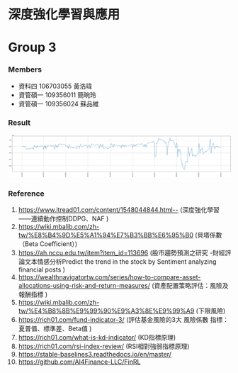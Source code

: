 # 深度強化學習與應用 

# Group 3
### Members
- 資科四 106703055 黃浩瑋 
- 資管碩一 109356011 簡琬玲 
- 資管碩一 109356024 蘇品維 

### Result
![](https://github.com/bill10655/DRL_project/blob/main/Result/trend.png)

### Reference

1. https://www.itread01.com/content/1548044844.html--  (深度強化學習——連續動作控制DDPG、NAF )
2. https://wiki.mbalib.com/zh-tw/%E8%B4%9D%E5%A1%94%E7%B3%BB%E6%95%B0 (貝塔係數（Beta Coefficient）)
3. https://ah.nccu.edu.tw/item?item_id=113696 (股市趨勢預測之研究 -財經評論文本情感分析Predict the trend in the stock by Sentiment analyzing financial posts )
4. https://wealthnavigatortw.com/series/how-to-compare-asset-allocations-using-risk-and-return-measures/ (資產配置策略評估：風險及報酬指標 )
5. https://wiki.mbalib.com/zh-tw/%E4%B8%8B%E9%99%90%E9%A3%8E%E9%99%A9 (下限風險) 
6. https://rich01.com/fund-indicator-3/ (評估基金風險的3大 風險係數 指標：夏普值、標準差、Beta值 )
7. https://rich01.com/what-is-kd-indicator/ (KD指標原理)
8. https://rich01.com/rsi-index-review/ (RSI相對強弱指標原理) 
9. https://stable-baselines3.readthedocs.io/en/master/ 
10. https://github.com/AI4Finance-LLC/FinRL 
